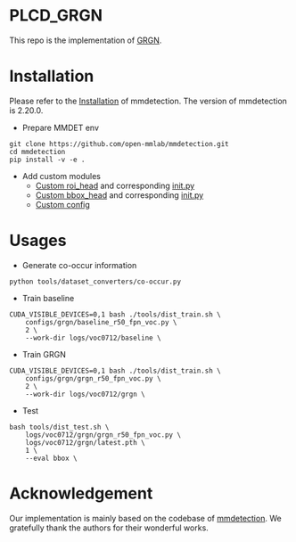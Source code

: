 # PLCD_GRGN
This repo is the implementation of [GRGN](https://ieeexplore.ieee.org/document/9976247).

# Installation
Please refer to the [Installation](https://mmdetection.readthedocs.io/en/stable/get_started.html) of mmdetection. The version of mmdetection is 2.20.0.

- Prepare MMDET env
```
git clone https://github.com/open-mmlab/mmdetection.git
cd mmdetection
pip install -v -e .
```

- Add custom modules
    - [Custom roi_head](https://github.com/221812/PLCD_GRGN/blob/master/mmdet/models/roi_heads/guidegcn_roi_head.py) and corresponding [init.py](https://github.com/221812/PLCD_GRGN/blob/master/mmdet/models/roi_heads/__init__.py)
    - [Custom bbox_head](https://github.com/221812/PLCD_GRGN/blob/master/mmdet/models/roi_heads/bbox_heads/grgn_bbox_head.py) and corresponding [init.py](https://github.com/221812/PLCD_GRGN/blob/master/mmdet/models/roi_heads/bbox_heads/__init__.py)
    - [Custom config](https://github.com/221812/PLCD_GRGN/blob/master/configs/grgn/grgn_r50_fpn_voc.py)

# Usages
- Generate co-occur information
```
python tools/dataset_converters/co-occur.py
```
- Train baseline
```
CUDA_VISIBLE_DEVICES=0,1 bash ./tools/dist_train.sh \
    configs/grgn/baseline_r50_fpn_voc.py \
    2 \
    --work-dir logs/voc0712/baseline \
```
- Train GRGN
```
CUDA_VISIBLE_DEVICES=0,1 bash ./tools/dist_train.sh \
    configs/grgn/grgn_r50_fpn_voc.py \
    2 \
    --work-dir logs/voc0712/grgn \
```
- Test 
```
bash tools/dist_test.sh \
    logs/voc0712/grgn/grgn_r50_fpn_voc.py \
    logs/voc0712/grgn/latest.pth \
    1 \
    --eval bbox \
```

# Acknowledgement
Our implementation is mainly based on the codebase of [mmdetection](https://github.com/open-mmlab/mmdetection). We gratefully thank the authors for their wonderful works.
